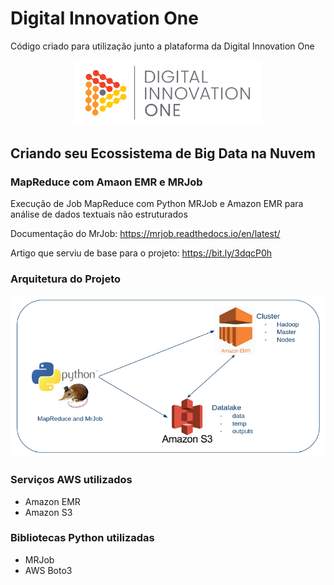# Digital Innovation One

Código criado para utilização junto a plataforma da Digital Innovation One

<p align="center"><img src="./DIO.png" width="300"></p>

## Criando seu Ecossistema de Big Data na Nuvem
### MapReduce com Amaon EMR e MRJob
Execução de Job MapReduce com Python MRJob e Amazon EMR para análise de dados textuais não estruturados

Documentação do MrJob: https://mrjob.readthedocs.io/en/latest/

Artigo que serviu de base para o projeto: https://bit.ly/3dqcP0h

### Arquitetura do Projeto

<p align="center"><img src="./aws-emr-mrjob.png"></p>

### Serviços AWS utilizados
- Amazon EMR
- Amazon S3

### Bibliotecas Python utilizadas
- MRJob
- AWS Boto3
